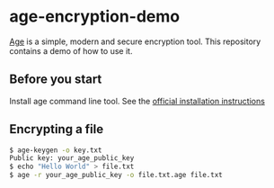 # age-encryption-demo

[Age](https://github.com/FiloSottile/age) is a simple, modern and secure encryption tool. This repository contains a demo of how to use it.

## Before you start

Install age command line tool. See the [official installation instructions](https://github.com/FiloSottile/age#installation)

## Encrypting a file

```bash
$ age-keygen -o key.txt
Public key: your_age_public_key
$ echo "Hello World" > file.txt
$ age -r your_age_public_key -o file.txt.age file.txt
```
